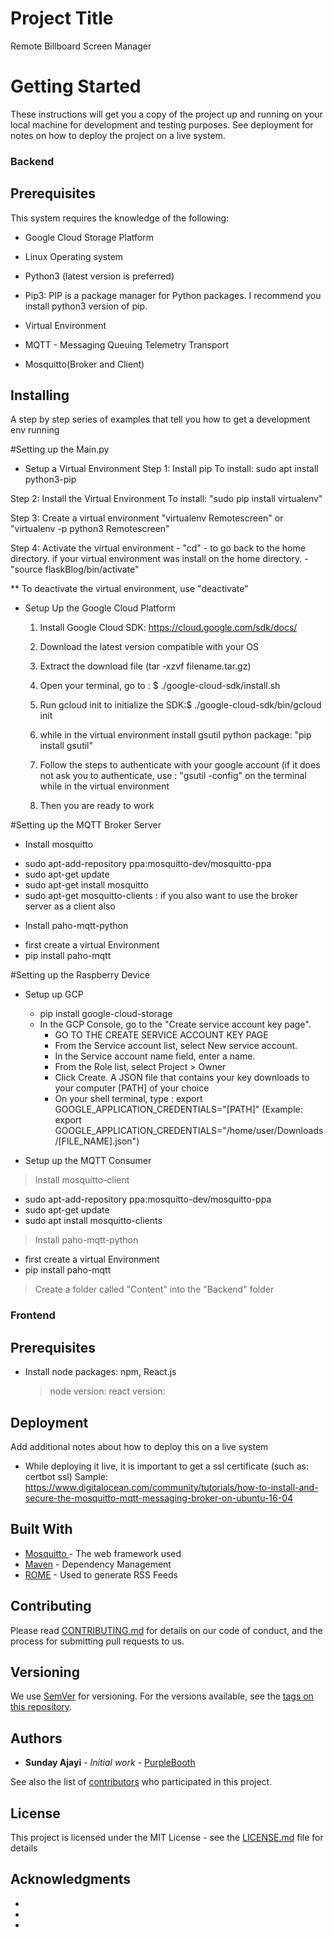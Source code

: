 # Project Title
Remote Billboard Screen Manager
# Getting Started

These instructions will get you a copy of the project up and running on your local machine for development and testing purposes. See deployment for notes on how to deploy the project on a live system.

### Backend 


## Prerequisites

This system requires the knowledge of the following:
- Google Cloud Storage Platform
     
- Linux Operating system
- Python3 (latest version is preferred)
- Pip3: PIP is a package manager for Python packages. I recommend you install python3 version of pip.

- Virtual Environment
- MQTT - Messaging Queuing Telemetry Transport
- Mosquitto(Broker and Client)



## Installing

A step by step series of examples that tell you how to get a development env running

#Setting up the Main.py
* Setup a Virtual Environment
Step 1: Install pip 
    To install: sudo apt install python3-pip

Step 2: Install the Virtual Environment
    To install: "sudo pip install virtualenv" 

Step 3: Create a virtual environment
    "virtualenv Remotescreen" or "virtualenv -p python3 Remotescreen"

Step 4: Activate the virtual environment
    - "cd" - to go back to the home directory. if your virtual environment was install on the    home directory.
    - "source flaskBlog/bin/activate"

** To deactivate the virtual environment, use "deactivate" 

* Setup Up the Google Cloud Platform 
    1. Install Google Cloud SDK: https://cloud.google.com/sdk/docs/

    2. Download the latest version compatible with your OS

    3. Extract the download file (tar -xzvf  filename.tar.gz)

    4. Open your terminal, go to : $ ./google-cloud-sdk/install.sh

    5. Run gcloud init to initialize the SDK:$ ./google-cloud-sdk/bin/gcloud init

    6. while in the virtual environment install gsutil python package: 
        "pip install gsutil"

    7. Follow the steps to authenticate with your google account (if it does not ask you to authenticate,  use : "gsutil -config"     on the terminal while in the virtual environment

    8. Then you are ready to work 



#Setting up the MQTT Broker Server

* Install mosquitto
- sudo apt-add-repository ppa:mosquitto-dev/mosquitto-ppa
- sudo apt-get update
- sudo apt-get install mosquitto 
- sudo apt-get mosquitto-clients : if you also want to use the broker server as a client also

* Install paho-mqtt-python 
- first create a virtual Environment 
- pip install paho-mqtt

#Setting up the Raspberry Device
* Setup up GCP
    - pip install google-cloud-storage
    - In the GCP Console, go to the "Create service account key page".
      * GO TO THE CREATE SERVICE ACCOUNT KEY PAGE
      * From the Service account list, select New service account.
      * In the Service account name field, enter a name.
      * From the Role list, select Project > Owner
      * Click Create. A JSON file that contains your key downloads to your computer [PATH] of your choice
      * On your shell terminal, type : export GOOGLE_APPLICATION_CREDENTIALS="[PATH]"
        (Example: export GOOGLE_APPLICATION_CREDENTIALS="/home/user/Downloads/[FILE_NAME].json") 


* Setup up the MQTT Consumer 

> Install mosquitto-client
   - sudo apt-add-repository ppa:mosquitto-dev/mosquitto-ppa
   - sudo apt-get update
   - sudo apt install mosquitto-clients

> Install paho-mqtt-python 
   - first create a virtual Environment 
   - pip install paho-mqtt
> Create a folder called "Content" into the "Backend" folder

### Frontend

## Prerequisites
- Install node packages: npm, React.js
   > node version: 
   > react version:

## Deployment

Add additional notes about how to deploy this on a live system

- While deploying it live, it is important to get a ssl certificate (such as: certbot ssl)
   Sample: https://www.digitalocean.com/community/tutorials/how-to-install-and-secure-the-mosquitto-mqtt-messaging-broker-on-ubuntu-16-04

## Built With

* [Mosquitto ](https://mosquitto.org/man/mosquitto-8.html/) - The web framework used
* [Maven](https://maven.apache.org/) - Dependency Management
* [ROME](https://rometools.github.io/rome/) - Used to generate RSS Feeds

## Contributing

Please read [CONTRIBUTING.md](https://gist.github.com/PurpleBooth/b24679402957c63ec426) for details on our code of conduct, and the process for submitting pull requests to us.

## Versioning

We use [SemVer](http://semver.org/) for versioning. For the versions available, see the [tags on this repository](https://github.com/your/project/tags). 

## Authors

* **Sunday Ajayi** - *Initial work* - [PurpleBooth](https://github.com/suavelad)

See also the list of [contributors](https://github.com/your/project/contributors) who participated in this project.

## License

This project is licensed under the MIT License - see the [LICENSE.md](LICENSE.md) file for details

## Acknowledgments

* 
* 
* 
